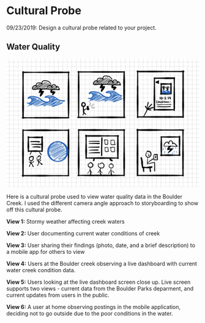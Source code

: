 # Cultural Probe

09/23/2019: Design a cultural probe related to your project.

## Water Quality

![Cultural Probe](../Imgs/culturalprobe.jpg)

Here is a cultural probe used to view water quality data in the Boulder Creek. I used the different camera angle approach to storyboarding to show off this cultural probe.

**View 1:**
Stormy weather affecting creek waters

**View 2:**
User documenting current water conditions of creek

**View 3:**
User sharing their findings (photo, date, and a brief description) to a mobile app for others to view

**View 4:**
Users at the Boulder creek observing a live dashboard with current water creek condition data.

**View 5:**
Users looking at the live dashboard screen close up. Live screen supports two views - current data from the Boulder Parks deparment, and current updates from users in the public.

**View 6:**
A user at home observing postings in the mobile application, deciding not to go outside due to the poor conditions in the water.
